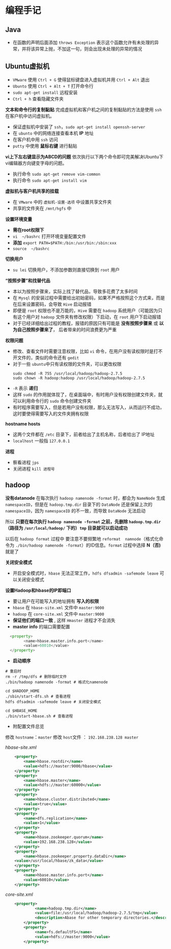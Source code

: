 # 编程手记

## Java
+ 在函数的声明后面添加 `throws Exception` 表示这个函数允许有未处理的异常，并将该异常上抛，不加这一句，则会出现未处理的异常的情况

## Ubuntu虚拟机
+ `VMware` 使用 `Ctrl + G` 使得鼠标键盘进入虚拟机并用 `Ctrl + Alt` 退出
+ `Ubunto` 使用 `Ctrl + Alt + T` 打开命令行
+ `sudo apt-get install` 远程安装
+ `Ctrl + h` 查看隐藏文件夹

**文本和命令行的复制黏贴**
完成虚拟机和客户机之间的复制黏贴的方法是使用 `ssh` 在客户机中访问虚拟机。
+ 保证虚拟机中安装了 `ssh`，`sudo apt-get install openssh-server`
+ 在 `ubunto` 中的网络连接查看本机 **IP** 地址
+ 在客户机中用 `ssh` 访问
+ `putty` 中使用 **鼠标右键** 进行黏贴

**vi上下左右键显示为ABCD的问题**
依次执行以下两个命令即可完美解决Ubuntu下vi编辑器方向键变字母的问题。
+ 执行命令 `sudo apt-get remove vim-common`
+ 执行命令 `sudo apt-get install vim`

**虚拟机与客户机共享的挂载**
+ 在 `VMware` 中的 `虚拟机-设置-选项` 中设置共享文件夹
+ 共享的文件夹在 `/mnt/hgfs` 中

**设置环境变量**
+ **需在root权限下**
+ `vi  ~/bashrc` 打开环境变量配置文件
+ **添加** `export PATH=$PATH:/bin:/usr/bin:/sbin:xxx`
+ `source  ~/bashrc`

**切换用户**
+ `su lei` 切换用户，不添加参数则直接切换到 `root` 用户

**“按照步骤”和找替代品**
+ 本以为按照步骤来，实际上找了替代品，导致多花费了太多时间
+ 在 `Mysql` 的安装过程中需要给出初始密码，如果不严格按照这个方式来，而是在后来设置密码，会导致 `Hive` 启动报错
+ 即便是 `root` 权限也不是万能的，`Hive` 需要在 `hadoop` 系统用户（可能因为只有这个用户对 `hadoop` 文件夹有修改权限）下启动，在 `root` 用户下启动报错
+ 对于已经详细给出过程的教程，报错的原因只有可能是 **没有按照步骤来** 或 **以为自己按照步骤来了**， 后者带来的时间浪费更为严重

**权限问题**
+ 修改、查看文件时需要注意权限，比如 `vi` 命令，在用户没有读权限时是打不开文件的，类似的命令还有 `gedit`
+ 对于一些 `ubuntu`中只有读权限的文件夹，可以更改权限
  ```
  sudo chmod -R 755 /usr/local/hadoop/hadoop-2.7.5
  sudo chown -R hadoop:hadoop /usr/local/hadoop/hadoop-2.7.5
  ```
+ `-R` 表示 **递归**
+ 这样 `sudo` 的作用就体现了，在桌面端中，有时用户没有权限创建文件夹，就可以利用命令行的 `sudo` 命令创建文件夹
+ 有时程序需要写入，但是若用户没有权限，那么无法写入，从而运行不成功，这时要使得需要写入的文件夹拥有权限

**hostname hosts**
+ 这两个文件都在 `/etc` 目录下，前者给出了主机名称，后者给出了 IP地址
+ `localhost` 一般指 `127.0.0.1`

**进程**
+ 察看进程 `jps`
+ 关闭进程 `kill 进程号`

## hadoop
**没有datanode**
在每次执行 `hadoop namenode -format` 时，都会为 `NameNode` 生成 `namespaceID`，但是在 `hadoop.tmp.dir` 目录下的 `DataNode` 还是保留上次的 `namespaceID`，因为 `namespaceID` 的不一致，而导致 `DataNode` 无法启动

所以 **只要在每次执行 `hadoop namenode -format` 之前，先删除 `hadoop.tmp.dir`（路径为 `/usr/local/hadoop/` 下的）`tmp` 目录就可以启动成功**

以后在 `hadoop format` 过程中 要注意不要频繁地 `reformat  namnode`（格式化命令为  `./bin/hadoop namenode -format`）的ID信息。`format` 过程中选择 **N（否)** 就是了

**关闭安全模式**
+ 开启安全模式时，`hbase` 无法正常工作，`hdfs dfsadmin -safemode leave`
可以关闭安全模式

**设置Hadoop和hbase的IP即端口**
+ 要让用户在可能写入的地址拥有 **写入的权限**
+ `hbase` 在 `hbase-site.xml` 文件中 `master:9000`
+ `hadoop` 在 `core-site.xml` 文件中 `master:9000`
+ **保证他们的端口一致** , 这样 `Hmaster` 进程才不会消失
+ **master info** 的端口需要配置
```py
  <property>
        <name>hbase.master.info.port</name>
        <value>60010</value>
  </property>
```
+ **启动顺序**
```shell
# 重启时
rm -r /tmp/dfs # 删除临时文件
./bin/hadoop namenode -format # 格式化namenode

cd $HADOOP_HOME
./sbin/start-dfs.sh # 查看进程
hdfs dfsadmin -safemode leave # 关闭安全模式

cd $HBASE_HOME
./bin/start-hbase.sh # 查看进程
```

+ 附配置文件总览

修改 `hostname`：`master`
修改 `host`文件 ： `192.168.238.128 master`

*hbase-site.xml*
```xml
    <property>  
        <name>hbase.rootdir</name>  
        <value>hdfs://master:9000/hbase</value>  
    </property>  
    <property>  
        <name>hbase.master</name>  
        <value>hdfs://master:60000</value>  
    </property>
    <property>  
        <name>hbase.cluster.distributed</name>  
        <value>true</value>  
    </property>
    <property>
        <name>dfs.replication</name>
        <value>1</value>
    </property>
    <property>  
        <name>hbase.zookeeper.quorum</name>  
        <value>192.168.238.128</value>  
    </property>  
    <property>
    	<name>hbase.zookeeper.property.dataDir</name>
    <value>/usr/local/hbase/zk_data</value>
    </property>
    <property>
        <name>hbase.master.info.port</name>
        <value>60010</value>
    </property>
```

*core-site.xml*
```xml
    <property>
             <name>hadoop.tmp.dir</name>
             <value>file:/usr/local/hadoop/hadoop-2.7.5/tmp</value>
             <description>Abase for other temporary directories.</description>
        </property>
        <property>
             <name>fs.defaultFS</name>
             <value>hdfs://master:9000</value>
        </property>
```
